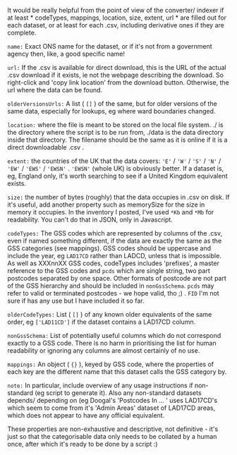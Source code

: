 It would be really helpful from the point of view of the converter/ indexer if at least * codeTypes, mappings, location, size, extent, url * are filled out for each dataset, or at least for each .csv, including derivative ones if they are complete.


`name:` Exact ONS name for the dataset, or if it's not from a government agency then, like, a good specific name!

`url:` If the .csv is available for direct download, this is the URL of the actual .csv download if it exists, ie not the webpage describing the download. So right-click and 'copy link location' from the download button. Otherwise, the url where the data can be found.

`olderVersionsUrls:` A list ( `[]` ) of the same, but for older versions of the same data, especially for lookups, eg where ward boundaries changed.

`location:` where the file is meant to be stored on the local file system. ./ is the directory where the script is to be run from, ./data is the data directory inside that directory. The filename should be the same as it is online if it is a direct downloadable .csv .

`extent:` the countries of the UK that the data covers: `'E'` / `'W'` / `'S'` / `'N'` / `'EW'` / `'EWS'` / `'EWSN'` . `'EWSN'` (whole UK) is obviously better. If a dataset is, eg, England only, it's worth searching to see if a United Kingdom equivalent exists.

`size:` the number of bytes (roughly) that the data occupies in .csv on disk. If it's useful, add another property such as memorySize for the size in memory it occupies. In the inventory I posted, I've used `*Kb` and `*Mb` for readability. You can't do that in JSON, only in Javascript.

`codeTypes:` The GSS codes which are represented by columns of the .csv, even if named something different, if the data are exactly the same as the GSS categories (see mappings). GSS codes should be uppercase and include the year, eg `LAD17CD` rather than LADCD, unless that is impossible. As well as XXXnnXX GSS codes, codeTypes includes 'prefixes', a master reference to the GSS codes and `pcds` which are single string, two part postcodes separated by one space. Other formats of postcode are not part of the GSS hierarchy and should be included in `nonGssSchema`. `pcds` may refer to valid or terminated postcodes - we hope valid, tho ;) . `FID` I'm not sure if has any use but I have included it so far.

`olderCodeTypes:` List ( `[]` ) of any known older equivalents of the same order, eg `['LAD11CD']` if the dataset contains a LAD17CD column.

`nonGssSchema:` List of potentially useful columns which do not correspond exactly to a GSS code. There is no harm in prioritising the list for human readability or ignoring any columns are almost certainly of no use.

`mappings:` An object ( `{}` ), keyed by GSS code, where the properties of each key are the different name that this dataset calls the GSS category by.

`note:` In particular, include overview of any usage instructions if non-standard (eg script to generate it). Also any non-standard datasets depends/ depending on (eg Doogal's 'Postcodes In ... ' uses LAD17CD's which seem to come from it's 'Admin Areas' dataset of LAD17CD areas, which does not appear to have any official equivalent.

These properties are non-exhaustive and descriptive, not definitive - it's just so that the categorisable data only needs to be collated by a human once, after which it's ready to be done by a script :)
